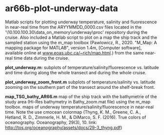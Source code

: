 # ar66b-plot-underway-data
Matlab scripts for plotting underway temperature, salinity and fluorescence in near-real time from the ARYYMMDD_0000.csv files located in the '\\10.100.100.30\data_on_memory\underway\proc\' repository during the cruise. 
Also included a Matlab script to plot on a map the ship track and the sampled station using the m_map toolbox (Pawlowicz, R., 2020. "M_Map: A mapping package for MATLAB", version 1.4m, [Computer software], available online at www.eoas.ubc.ca/~rich/map.html.) from the same near-real time data during the cruise.

**plot_underway.m:**
subplots of temperature/salinity/fluorescence vs. latitude and time during along the whole transect and during the whole cruise.

**plot_underway_zoom_front.m**
subplots of temperature/salinity vs. latitude zooming on the southern part of the transect around the shelf-break front.

**map_TSG_bathy_AR66.m**
map of the ship track with the bathymetrie of the study area (Hi-Res bathymetry in Bathy_zoom.mat file) using the m_map toolbox.
maps of underway temperature/salinity/fluorescence in near-real time. Note the use cmocean colormap (Thyng, K. M., Greene, C. A., Hetland, R. D., Zimmerle, H. M., & DiMarco, S. F. (2016). True colors of oceanography. Oceanography, 29(3), 10. link: http://tos.org/oceanography/assets/docs/29-3_thyng.pdf)

